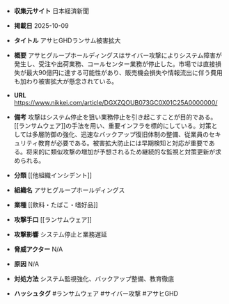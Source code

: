 - **収集元サイト**
日本経済新聞

- **掲載日**
2025-10-09

- **タイトル**
アサヒGHDランサム被害拡大

- **概要**
アサヒグループホールディングスはサイバー攻撃によりシステム障害が発生し、受注や出荷業務、コールセンター業務が停止した。市場では直接損失が最大90億円に達する可能性があり、販売機会損失や情報流出に伴う費用も加わり被害拡大が懸念されている。

- **URL**
https://www.nikkei.com/article/DGXZQOUB073GC0X01C25A0000000/

- **備考**
攻撃はシステム停止を狙い業務停止を引き起こすことが目的である。[[ランサムウェア]]の手法を用い、重要インフラを標的にしている。対策としては多層防御の強化、迅速なバックアップ復旧体制の整備、従業員のセキュリティ教育が必要である。被害拡大防止には早期検知と対応が重要である。将来的に類似攻撃の増加が予想されるため継続的な監視と対策更新が求められる。

- **分類**
[[他組織インシデント]]

- **組織名**
アサヒグループホールディングス

- **業種**
[[飲料・たばこ・嗜好品]]

- **攻撃手口**
[[ランサムウェア]]

- **攻撃影響**
システム停止と業務遅延

- **脅威アクター**
N/A

- **原因**
N/A

- **対処方法**
システム監視強化、バックアップ整備、教育徹底

- **ハッシュタグ**
#ランサムウェア #サイバー攻撃 #アサヒGHD
